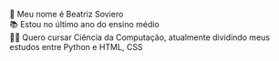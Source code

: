 👋 Meu nome é Beatriz Soviero  
📚 Estou no último ano do ensino médio  
👩‍💻 Quero cursar Ciência da Computação, atualmente dividindo meus estudos entre Python e HTML, CSS
